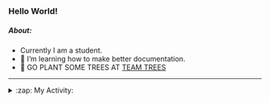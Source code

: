 ### Hello World!

##### About:
- Currently I am a student.
- 🌱 I’m learning how to make better documentation.
- 🌱 GO PLANT SOME TREES AT [TEAM TREES](https://teamtrees.org/)

---
<details>
  <summary>:zap: My Activity:</summary>
  
<!--START_SECTION:waka-->
![Code Time](http://img.shields.io/badge/Code%20Time-1%2C152%20hrs%2039%20mins-blue)

**I'm a Night 🦉** 

```text
🌞 Morning                1439 commits        ██░░░░░░░░░░░░░░░░░░░░░░░   09.24 % 
🌆 Daytime                5495 commits        █████████░░░░░░░░░░░░░░░░   35.29 % 
🌃 Evening                4500 commits        ███████░░░░░░░░░░░░░░░░░░   28.90 % 
🌙 Night                  4139 commits        ███████░░░░░░░░░░░░░░░░░░   26.58 % 
```
📅 **I'm Most Productive on Wednesday** 

```text
Monday                   2336 commits        ████░░░░░░░░░░░░░░░░░░░░░   15.00 % 
Tuesday                  2040 commits        ███░░░░░░░░░░░░░░░░░░░░░░   13.10 % 
Wednesday                3584 commits        ██████░░░░░░░░░░░░░░░░░░░   23.01 % 
Thursday                 1948 commits        ███░░░░░░░░░░░░░░░░░░░░░░   12.51 % 
Friday                   1528 commits        ██░░░░░░░░░░░░░░░░░░░░░░░   09.81 % 
Saturday                 1386 commits        ██░░░░░░░░░░░░░░░░░░░░░░░   08.90 % 
Sunday                   2751 commits        ████░░░░░░░░░░░░░░░░░░░░░   17.67 % 
```


📊 **This Week I Spent My Time On** 

```text
🔥 Editors: 
VS Code                  6 hrs 17 mins       █████████████████████████   100.00 % 

🐱‍💻 Projects: 
giveth-dapps-v2          3 hrs 48 mins       ███████████████░░░░░░░░░░   60.53 % 
praise                   2 hrs 28 mins       ██████████░░░░░░░░░░░░░░░   39.47 % 
```


 Last Updated on 14/07/2023 20:09:53 UTC
<!--END_SECTION:waka-->
</details>
